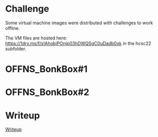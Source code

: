 # Challenge

Some virtual machine images were distributed with challenges to work offline.

The VM files are hosted here: <https://1drv.ms/f/s!AhobjPOnjp03hDWQSgC0uDadb0xk> in the hcsc22 subfolder.

# OFFNS_BonkBox#1

# OFFNS_BonkBox#2

# Writeup

[Writeup](WRITEUP.md)

